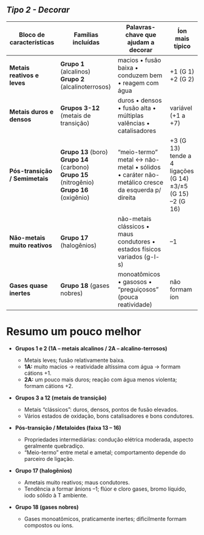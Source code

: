 ## ***Tipo 2 - Decorar***
|**Bloco de características**|**Famílias incluídas**|**Palavras-chave que ajudam a decorar**|**Íon mais típico**|
|---|---|---|---|
|**Metais reativos e leves**|**Grupo 1** (alcalinos)  <br>**Grupo 2** (alcalinoterrosos)|macios • fusão baixa • conduzem bem • reagem com água|+1 (G 1)  <br>+2 (G 2)|
|**Metais duros e densos**|**Grupos 3-12** (metais de transição)|duros • densos • fusão alta • múltiplas valências • catalisadores|variável (+1 a +7)|
|**Pós-transição / Semimetais**|**Grupo 13** (boro)  <br>**Grupo 14** (carbono)  <br>**Grupo 15** (nitrogênio)  <br>**Grupo 16** (oxigênio)|“meio-termo” metal ↔ não-metal • sólidos • caráter não-metálico cresce da esquerda p/ direita|+3 (G 13)  <br>tende a 4 ligações (G 14)  <br>±3/±5 (G 15)  <br>–2 (G 16)|
|**Não-metais muito reativos**|**Grupo 17** (halogênios)|não-metais clássicos • maus condutores • estados físicos variados (g-l-s)|–1|
|**Gases quase inertes**|**Grupo 18** (gases nobres)|monoatômicos • gasosos • “preguiçosos” (pouca reatividade)|não formam íon|
# Resumo um pouco melhor

- **Grupos 1 e 2 (1A – metais alcalinos / 2A – alcalino-terrosos)**    
    - Metais leves; fusão relativamente baixa.
    - **1A:** muito macios → reatividade altíssima com água → formam cátions +1.
    - **2A:** um pouco mais duros; reação com água menos violenta; formam cátions +2.
    
- **Grupos 3 a 12 (metais de transição)**
    - Metais “clássicos”: duros, densos, pontos de fusão elevados.
    - Vários estados de oxidação, bons catalisadores e bons condutores.
        
- **Pós-transição / Metaloides (faixa 13 – 16)**
    - Propriedades intermediárias: condução elétrica moderada, aspecto geralmente quebradiço.
    - “Meio-termo” entre metal e ametal; comportamento depende do parceiro de ligação.
        
- **Grupo 17 (halogênios)**
    - Ametais muito reativos; maus condutores.
    - Tendência a formar ânions –1; flúor e cloro gases, bromo líquido, iodo sólido à T ambiente.
        
- **Grupo 18 (gases nobres)**
    - Gases monoatômicos, praticamente inertes; dificilmente formam compostos ou íons.